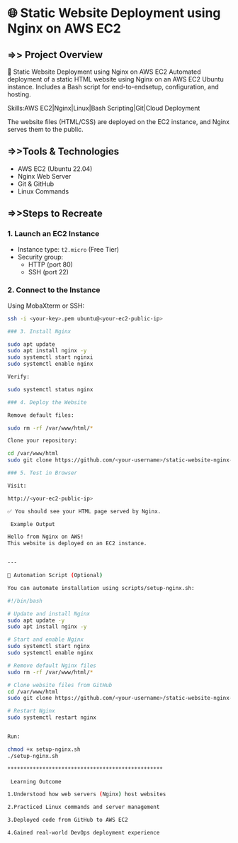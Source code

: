 # 🌐 Static Website Deployment using Nginx on AWS EC2

## =>> Project Overview
🚀 Static Website Deployment using Nginx on AWS EC2
Automated deployment of a static HTML website using Nginx on an AWS EC2 Ubuntu instance. Includes a Bash script for end-to-endsetup, configuration, and hosting.

Skills:AWS EC2|Nginx|Linux|Bash Scripting|Git|Cloud Deployment

The website files (HTML/CSS) are deployed on the EC2 instance, and Nginx serves them to the public.


## =>>Tools & Technologies
- AWS EC2 (Ubuntu 22.04)
- Nginx Web Server
- Git & GitHub
- Linux Commands

## =>>Steps to Recreate

### 1. Launch an EC2 Instance
- Instance type: `t2.micro` (Free Tier)
- Security group:
  - HTTP (port 80)
  - SSH (port 22)

### 2. Connect to the Instance
Using MobaXterm or SSH:
```bash
ssh -i <your-key>.pem ubuntu@<your-ec2-public-ip>

### 3. Install Nginx

sudo apt update
sudo apt install nginx -y
sudo systemctl start nginxi
sudo systemctl enable nginx

Verify:

sudo systemctl status nginx

### 4. Deploy the Website

Remove default files:

sudo rm -rf /var/www/html/*

Clone your repository:

cd /var/www/html
sudo git clone https://github.com/<your-username>/static-website-nginx-aws.git .

### 5. Test in Browser

Visit:

http://<your-ec2-public-ip>

✅ You should see your HTML page served by Nginx.

 Example Output

Hello from Nginx on AWS!
This website is deployed on an EC2 instance.


---

🧾 Automation Script (Optional)

You can automate installation using scripts/setup-nginx.sh:

#!/bin/bash

# Update and install Nginx
sudo apt update -y
sudo apt install nginx -y

# Start and enable Nginx
sudo systemctl start nginx
sudo systemctl enable nginx

# Remove default Nginx files
sudo rm -rf /var/www/html/*

# Clone website files from GitHub
cd /var/www/html
sudo git clone https://github.com/<your-username>/static-website-nginx-aws.git .

# Restart Nginx
sudo systemctl restart nginx


Run:

chmod +x setup-nginx.sh
./setup-nginx.sh

*************************************************

 Learning Outcome

1.Understood how web servers (Nginx) host websites

2.Practiced Linux commands and server management

3.Deployed code from GitHub to AWS EC2

4.Gained real-world DevOps deployment experience
